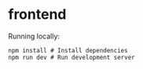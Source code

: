 # frontend

Running locally:

```shell
npm install # Install dependencies
npm run dev # Run development server
```
